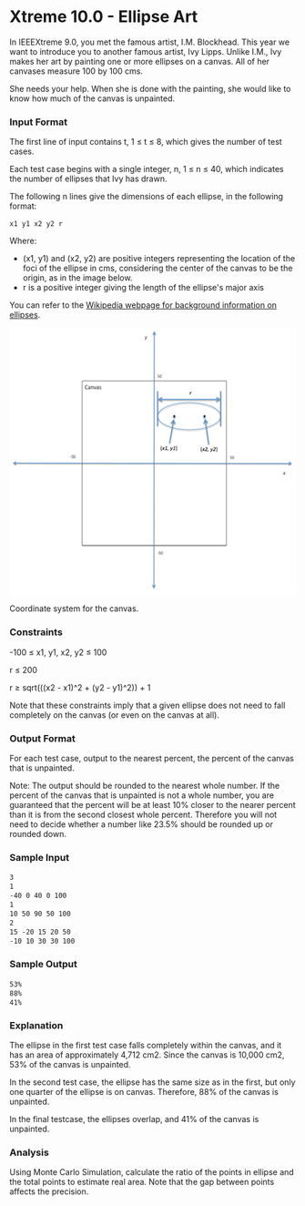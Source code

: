 # Xtreme 10.0 - Ellipse Art

In IEEEXtreme 9.0, you met the famous artist, I.M. Blockhead. This year we want to introduce you to another famous artist, Ivy Lipps. Unlike I.M., Ivy makes her art by painting one or more ellipses on a canvas. All of her canvases measure 100 by 100 cms.

She needs your help. When she is done with the painting, she would like to know how much of the canvas is unpainted.

### Input Format

The first line of input contains t, 1 ≤ t ≤ 8, which gives the number of test cases.

Each test case begins with a single integer, n, 1 ≤ n ≤ 40, which indicates the number of ellipses that Ivy has drawn.

The following n lines give the dimensions of each ellipse, in the following format:

```
x1 y1 x2 y2 r
```

Where:

* (x1, y1) and (x2, y2) are positive integers representing the location of the foci of the ellipse in cms, considering the center of the canvas to be the origin, as in the image below.
* r is a positive integer giving the length of the ellipse's major axis

You can refer to the <a href="https://en.wikipedia.org/wiki/Ellipse">Wikipedia webpage for background information on ellipses</a>.

![](ellipse.png)

Coordinate system for the canvas.

### Constraints

-100 ≤ x1, y1, x2, y2 ≤ 100

r ≤ 200

r ≥ sqrt(((x2 - x1)^2 + (y2 - y1)^2)) + 1

Note that these constraints imply that a given ellipse does not need to fall completely on the canvas (or even on the canvas at all).

### Output Format

For each test case, output to the nearest percent, the percent of the canvas that is unpainted.

Note: The output should be rounded to the nearest whole number. If the percent of the canvas that is unpainted is not a whole number, you are guaranteed that the percent will be at least 10% closer to the nearer percent than it is from the second closest whole percent. Therefore you will not need to decide whether a number like 23.5% should be rounded up or rounded down.

### Sample Input

```
3
1
-40 0 40 0 100
1
10 50 90 50 100
2
15 -20 15 20 50
-10 10 30 30 100
```

### Sample Output

```
53%
88%
41%
```

### Explanation

The ellipse in the first test case falls completely within the canvas, and it has an area of approximately 4,712 cm2. Since the canvas is 10,000 cm2, 53% of the canvas is unpainted.

In the second test case, the ellipse has the same size as in the first, but only one quarter of the ellipse is on canvas. Therefore, 88% of the canvas is unpainted.

In the final testcase, the ellipses overlap, and 41% of the canvas is unpainted.

### Analysis

Using Monte Carlo Simulation, calculate the ratio of the points in ellipse and the total points to estimate real area. Note that the gap between points affects the precision.